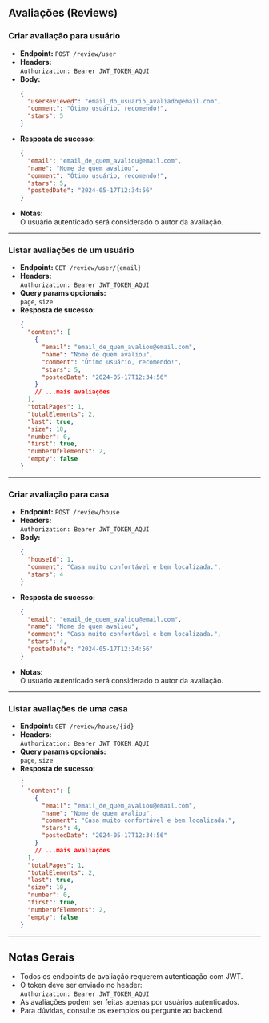 ## Avaliações (Reviews)

### Criar avaliação para usuário

- **Endpoint:** `POST /review/user`
- **Headers:**  
  `Authorization: Bearer JWT_TOKEN_AQUI`
- **Body:**
  ```json
  {
    "userReviewed": "email_do_usuario_avaliado@email.com",
    "comment": "Ótimo usuário, recomendo!",
    "stars": 5
  }
  ```
- **Resposta de sucesso:**
  ```json
  {
    "email": "email_de_quem_avaliou@email.com",
    "name": "Nome de quem avaliou",
    "comment": "Ótimo usuário, recomendo!",
    "stars": 5,
    "postedDate": "2024-05-17T12:34:56"
  }
  ```
- **Notas:**  
  O usuário autenticado será considerado o autor da avaliação.

---

### Listar avaliações de um usuário

- **Endpoint:** `GET /review/user/{email}`
- **Headers:**  
  `Authorization: Bearer JWT_TOKEN_AQUI`
- **Query params opcionais:**  
  `page`, `size`
- **Resposta de sucesso:**
  ```json
  {
    "content": [
      {
        "email": "email_de_quem_avaliou@email.com",
        "name": "Nome de quem avaliou",
        "comment": "Ótimo usuário, recomendo!",
        "stars": 5,
        "postedDate": "2024-05-17T12:34:56"
      }
      // ...mais avaliações
    ],
    "totalPages": 1,
    "totalElements": 2,
    "last": true,
    "size": 10,
    "number": 0,
    "first": true,
    "numberOfElements": 2,
    "empty": false
  }
  ```

---

### Criar avaliação para casa

- **Endpoint:** `POST /review/house`
- **Headers:**  
  `Authorization: Bearer JWT_TOKEN_AQUI`
- **Body:**
  ```json
  {
    "houseId": 1,
    "comment": "Casa muito confortável e bem localizada.",
    "stars": 4
  }
  ```
- **Resposta de sucesso:**
  ```json
  {
    "email": "email_de_quem_avaliou@email.com",
    "name": "Nome de quem avaliou",
    "comment": "Casa muito confortável e bem localizada.",
    "stars": 4,
    "postedDate": "2024-05-17T12:34:56"
  }
  ```
- **Notas:**  
  O usuário autenticado será considerado o autor da avaliação.

---

### Listar avaliações de uma casa

- **Endpoint:** `GET /review/house/{id}`
- **Headers:**  
  `Authorization: Bearer JWT_TOKEN_AQUI`
- **Query params opcionais:**  
  `page`, `size`
- **Resposta de sucesso:**
  ```json
  {
    "content": [
      {
        "email": "email_de_quem_avaliou@email.com",
        "name": "Nome de quem avaliou",
        "comment": "Casa muito confortável e bem localizada.",
        "stars": 4,
        "postedDate": "2024-05-17T12:34:56"
      }
      // ...mais avaliações
    ],
    "totalPages": 1,
    "totalElements": 2,
    "last": true,
    "size": 10,
    "number": 0,
    "first": true,
    "numberOfElements": 2,
    "empty": false
  }
  ```

---

## Notas Gerais

- Todos os endpoints de avaliação requerem autenticação com JWT.
- O token deve ser enviado no header:  
  `Authorization: Bearer JWT_TOKEN_AQUI`
- As avaliações podem ser feitas apenas por usuários autenticados.
- Para dúvidas, consulte os exemplos ou pergunte ao backend.